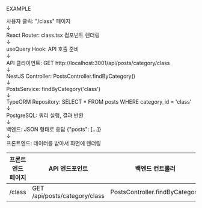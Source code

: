 EXAMPLE

사용자 클릭: "/class" 페이지 <br/> 
       ↓ <br/> 
React Router: class.tsx 컴포넌트 렌더링 <br/>
       ↓ <br/> 
useQuery Hook: API 호출 준비 <br/>
       ↓ <br/> 
API 클라이언트: GET http://localhost:3001/api/posts/category/class <br/>
       ↓ <br/>
NestJS Controller: PostsController.findByCategory() <br/>
       ↓ <br/>
PostsService: findByCategory('class') <br/>
       ↓ <br/>
TypeORM Repository: SELECT * FROM posts WHERE category_id = 'class' <br/>
       ↓ <br/>
PostgreSQL: 쿼리 실행, 결과 반환 <br/>
       ↓ <br/>
백엔드: JSON 형태로 응답 {"posts": [...]} <br/>
       ↓ <br/>
프론트엔드: 데이터를 받아서 화면에 렌더링 <br/>

| 프론트엔드 페이지 | API 엔드포인트       | 백엔드 컨트롤러 | 데이터베이스 테이블 |
| ----------------- | ----------------------------------- | ----------------------- | --------------------- | 
| /class | GET /api/posts/category/class            | PostsController.findByCategory | posts + categories |